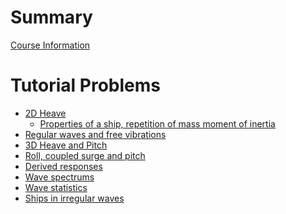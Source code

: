 # Summary

[Course Information](readme.md)

# Tutorial Problems

- [2D Heave](2d-heave/readme.md)
  - [Properties of a ship, repetition of mass moment of inertia](2d-heave/problem-1.1.md)
- [Regular waves and free vibrations]()
- [3D Heave and Pitch]()
- [Roll, coupled surge and pitch]()
- [Derived responses]()
- [Wave spectrums]()
- [Wave statistics]()
- [Ships in irregular waves]()
